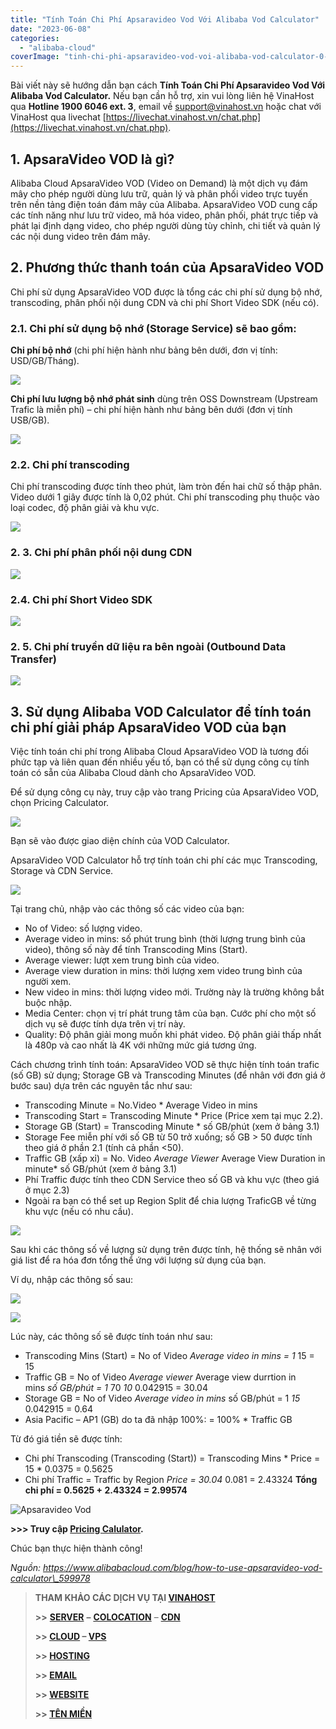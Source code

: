 ```yaml
---
title: "Tính Toán Chi Phí Apsaravideo Vod Với Alibaba Vod Calculator"
date: "2023-06-08"
categories: 
  - "alibaba-cloud"
coverImage: "tinh-chi-phi-apsaravideo-vod-voi-alibaba-vod-calculator-0-scaled.jpg"
---
```


Bài viết này sẽ hướng dẫn bạn cách **Tính Toán Chi Phí Apsaravideo Vod Với Alibaba Vod Calculator.** Nếu bạn cần hỗ trợ, xin vui lòng liên hệ VinaHost qua **Hotline 1900 6046 ext. 3**, email về [support@vinahost.vn](mailto:support@vinahost.vn) hoặc chat với VinaHost qua livechat [https://livechat.vinahost.vn/chat.php](https://livechat.vinahost.vn/chat.php).

## 1\. ApsaraVideo VOD là gì?

Alibaba Cloud ApsaraVideo VOD (Video on Demand) là một dịch vụ đám mây cho phép người dùng lưu trữ, quản lý và phân phối video trực tuyến trên nền tảng điện toán đám mây của Alibaba. ApsaraVideo VOD cung cấp các tính năng như lưu trữ video, mã hóa video, phân phối, phát trực tiếp và phát lại định dạng video, cho phép người dùng tùy chỉnh, chi tiết và quản lý các nội dung video trên đám mây.

## 2\. Phương thức thanh toán của ApsaraVideo VOD

Chi phí sử dụng ApsaraVideo VOD được là tổng các chi phí sử dụng bộ nhớ, transcoding, phân phối nội dung CDN và chi phí Short Video SDK (nếu có).

### 2.1. Chi phí sử dụng bộ nhớ (Storage Service) sẽ bao gồm:

**Chi phí bộ nhớ** (chi phí hiện hành như bảng bên dưới, đơn vị tính: USD/GB/Tháng).

![](images/tinh-chi-phi-apsaravideo-vod-voi-alibaba-vod-calculator-1.png)

**Chi phí lưu lượng bộ nhớ phát sinh** dùng trên OSS Downstream (Upstream Trafic là miễn phí) – chi phí hiện hành như bảng bên dưới (đơn vị tính USB/GB).

![](images/tinh-chi-phi-apsaravideo-vod-voi-alibaba-vod-calculator-2.png)

### 2.2. Chi phí transcoding

Chi phí transcoding được tính theo phút, làm tròn đến hai chữ số thập phân. Video dưới 1 giây được tính là 0,02 phút. Chi phí transcoding phụ thuộc vào loại codec, độ phân giải và khu vực.

![](images/tinh-chi-phi-apsaravideo-vod-voi-alibaba-vod-calculator-3.png)

### 2\. 3. Chi phí phân phối nội dung CDN

![](images/tinh-chi-phi-apsaravideo-vod-voi-alibaba-vod-calculator-4.png)

### 2.4. Chi phí Short Video SDK

![](images/tinh-chi-phi-apsaravideo-vod-voi-alibaba-vod-calculator-5.png)

### 2\. 5. Chi phí truyền dữ liệu ra bên ngoài (Outbound Data Transfer)

![](images/tinh-chi-phi-apsaravideo-vod-voi-alibaba-vod-calculator-6.png)

## **3\. Sử dụng Alibaba VOD Calculator để tính toán chi phí giải pháp ApsaraVideo VOD của bạn**

Việc tính toán chi phí trong Alibaba Cloud ApsaraVideo VOD là tương đối phức tạp và liên quan đến nhiều yếu tố, bạn có thể sử dụng công cụ tính toán có sẵn của Alibaba Cloud dành cho ApsaraVideo VOD.

Để sử dụng công cụ này, truy cập vào trang Pricing của ApsaraVideo VOD, chọn Pricing Calculator.

![](images/tinh-chi-phi-apsaravideo-vod-voi-alibaba-vod-calculator-7.png)

Bạn sẽ vào được giao diện chính của VOD Calculator.

ApsaraVideo VOD Calculator hỗ trợ tính toán chi phí các mục Transcoding, Storage và CDN Service.

![](images/tinh-chi-phi-apsaravideo-vod-voi-alibaba-vod-calculator-8.png)

Tại trang chủ, nhập vào các thông số các video của bạn:

- No of Video: số lượng video.
- Average video in mins: số phút trung bình (thời lượng trung bình của video), thông số này để tính Transcoding Mins (Start).
- Average viewer: lượt xem trung bình của video.
- Average view duration in mins: thời lượng xem video trung bình của người xem.
- New video in mins: thời lượng video mới. Trường này là trường không bắt buộc nhập.
- Media Center: chọn vị trí phát trung tâm của bạn. Cước phí cho một số dịch vụ sẽ được tính dựa trên vị trí này.
- Quality: Độ phân giải mong muốn khi phát video. Độ phân giải thấp nhất là 480p và cao nhất là 4K với những mức giá tương ứng.

Cách chương trình tính toán: ApsaraVideo VOD sẽ thực hiện tính toán trafic (số GB) sử dụng; Storage GB và Transcoding Minutes (để nhân với đơn giá ở bước sau) dựa trên các nguyên tắc như sau:

- Transcoding Minute = No.Video \* Average Video in mins
- Transcoding Start = Transcoding Minute \* Price (Price xem tại mục 2.2).
- Storage GB (Start) = Transcoding Minute \* số GB/phút (xem ở bảng 3.1)
- Storage Fee miễn phí với số GB từ 50 trở xuống; số GB > 50 được tính theo giá ở phần 2.1 (tính cả phần <50).
- Traffic GB (xấp xỉ) = No. Video _Average Viewer_ Average View Duration in minute\* số GB/phút (xem ở bảng 3.1)
- Phí Traffic được tính theo CDN Service theo số GB và khu vực (theo giá ở mục 2.3)
- Ngoài ra bạn có thể set up Region Split để chia lượng TraficGB về từng khu vực (nếu có nhu cầu).

![](images/tinh-chi-phi-apsaravideo-vod-voi-alibaba-vod-calculator-9.png)

Sau khi các thông số về lượng sử dụng trên được tính, hệ thống sẽ nhân với giá list để ra hóa đơn tổng thể ứng với lượng sử dụng của bạn.

Ví dụ, nhập các thông số sau:

![](images/tinh-chi-phi-apsaravideo-vod-voi-alibaba-vod-calculator-10.png)

![](images/tinh-chi-phi-apsaravideo-vod-voi-alibaba-vod-calculator-11.png)

Lúc này, các thông số sẽ được tính toán như sau:

- Transcoding Mins (Start) = No of Video _Average video in mins = 1_ 15 = 15
- Traffic GB = No of Video _Average viewer_ Average view durrtion in mins _số GB/phút = 1_ 70 _10_ 0.042915 = 30.04
- Storage GB = No of Video _Average video in mins_ số GB/phút = 1 _15_ 0.042915 = 0.64
- Asia Pacific – AP1 (GB) do ta đã nhập 100%: = 100% \* Traffic GB

Từ đó giá tiền sẽ được tính:

- Chi phí Transcoding (Transcoding (Start)) = Transcoding Mins \* Price = 15 \* 0.0375 = 0.5625
- Chi phí Traffic = Traffic by Region _Price = 30.04_ 0.081 = 2.43324 **Tổng chi phí = 0.5625 + 2.43324 = 2.99574**

![Apsaravideo Vod](images/tinh-chi-phi-apsaravideo-vod-voi-alibaba-vod-calculator-12.png)

**\>>> Truy cập [Pricing Calulator](https://yida.alibaba-inc.com/o/livecalculator#/).**

Chúc bạn thực hiện thành công!

_Nguồn: https://www.alibabacloud.com/blog/how-to-use-apsaravideo-vod-calculator\_599978_

> **THAM KHẢO CÁC DỊCH VỤ TẠI [VINAHOST](https://vinahost.vn/)**
> 
> **\>>** [**SERVER**](https://vinahost.vn/thue-may-chu-rieng/) **–** [**COLOCATION**](https://vinahost.vn/colocation.html) – [**CDN**](https://vinahost.vn/dich-vu-cdn-chuyen-nghiep)
> 
> **\>> [CLOUD](https://vinahost.vn/cloud-server-gia-re/) – [VPS](https://vinahost.vn/vps-ssd-chuyen-nghiep/)**
> 
> **\>> [HOSTING](https://vinahost.vn/wordpress-hosting)**
> 
> **\>> [EMAIL](https://vinahost.vn/email-hosting)**
> 
> **\>> [WEBSITE](http://vinawebsite.vn/)**
> 
> **\>> [TÊN MIỀN](https://vinahost.vn/ten-mien-gia-re/)**
